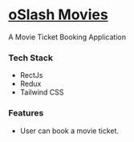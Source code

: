  # [oSlash Movies](https://62c8704457797f0009811891--stalwart-queijadas-d64994.netlify.app/)

 A Movie Ticket Booking Application

 ### Tech Stack
 - RectJs
 - Redux
 - Tailwind CSS

 ### Features 
 - User can book a movie ticket.